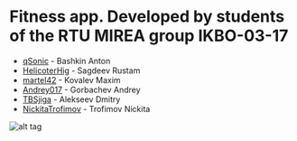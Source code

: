 # Fitness app. Developed by students of the RTU MIREA group IKBO-03-17
- [qSonic](https://github.com/qSonic) - Bashkin Anton
- [HelicoterHig](https://github.com/HelicopterHig) - Sagdeev Rustam
- [martel42](https://github.com/martel42) - Kovalev Maxim
- [Andrey017](https://github.com/Andrey017) - Gorbachev Andrey
- [TBSjiga](https://github.com/TBSjiga) - Alekseev Dmitry 
- [NickitaTrofimov](https://github.com/NickitaTrofimov) - Trofimov Nickita


![alt tag](https://github.com/HelicopterHig/Minecraft/blob/master/app/src/main/res/drawable/gauth.jpg)
<br/><br/>
